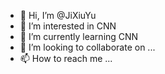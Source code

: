 - 👋 Hi, I’m @JiXiuYu
- 👀 I’m interested in CNN
- 🌱 I’m currently learning CNN
- 💞️ I’m looking to collaborate on ...
- 📫 How to reach me ...

<!---
JiXiuYu/JiXiuYu is a ✨ special ✨ repository because its `README.md` (this file) appears on your GitHub profile.
You can click the Preview link to take a look at your changes.
--->
